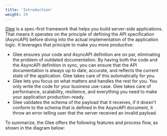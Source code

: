 ```yaml
---
title: 'Introduction'
weight: 20
---
```


[Glee](https://github.com/asyncapi/glee) is a spec-first framework that helps you build server-side applications. That means it operates on the principle of defining the API specification (AsyncAPI) before diving into the actual implementation of the application logic. It leverages that principle to make you more productive:

- Glee ensures your code and AsyncAPI definition are on par, eliminating the problem of outdated documentation. By having both the code and the AsyncAPI definition in sync, you can ensure that the API documentation is always up to date, accurate, and reflects the current state of the application. Glee takes care of this automatically for you.
- Glee lets you focus on what matters and handles the rest for you. You only write the code for your business use-case. Glee takes care of performance, scalability, resilience, and everything you need to make your application production-ready.
- Glee validates the schema of the payload that it receives, if it doesn't conform to the schema that is defined in the AsyncAPI document, it throw an error telling user that the server received an invalid payload.

To summarize, the Glee offers the following features and process flow, as shown in the diagram below:
<!-- TODO -->
